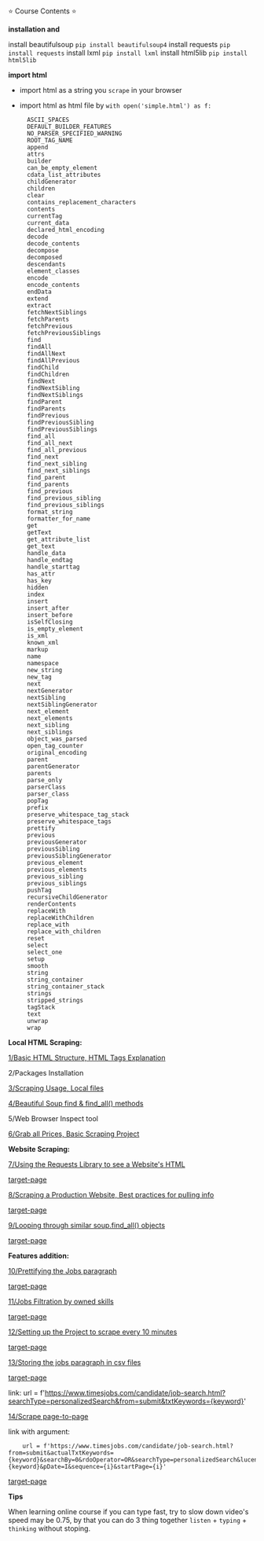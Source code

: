 ⭐️ Course Contents ⭐️

**installation and**

install beautifulsoup `pip install beautifulsoup4`
install requests `pip install requests`
install lxml `pip install lxml`
install html5lib `pip install html5lib`

**import html**

- import html as a string you `scrape` in your browser
- import html as html file by `with open('simple.html') as f:`

        ASCII_SPACES
        DEFAULT_BUILDER_FEATURES
        NO_PARSER_SPECIFIED_WARNING
        ROOT_TAG_NAME
        append
        attrs
        builder
        can_be_empty_element
        cdata_list_attributes
        childGenerator
        children
        clear
        contains_replacement_characters
        contents
        currentTag
        current_data
        declared_html_encoding
        decode
        decode_contents
        decompose
        decomposed
        descendants
        element_classes
        encode
        encode_contents
        endData
        extend
        extract
        fetchNextSiblings
        fetchParents
        fetchPrevious
        fetchPreviousSiblings
        find
        findAll
        findAllNext
        findAllPrevious
        findChild
        findChildren
        findNext
        findNextSibling
        findNextSiblings
        findParent
        findParents
        findPrevious
        findPreviousSibling
        findPreviousSiblings
        find_all
        find_all_next
        find_all_previous
        find_next
        find_next_sibling
        find_next_siblings
        find_parent
        find_parents
        find_previous
        find_previous_sibling
        find_previous_siblings
        format_string
        formatter_for_name
        get
        getText
        get_attribute_list
        get_text
        handle_data
        handle_endtag
        handle_starttag
        has_attr
        has_key
        hidden
        index
        insert
        insert_after
        insert_before
        isSelfClosing
        is_empty_element
        is_xml
        known_xml
        markup
        name
        namespace
        new_string
        new_tag
        next
        nextGenerator
        nextSibling
        nextSiblingGenerator
        next_element
        next_elements
        next_sibling
        next_siblings
        object_was_parsed
        open_tag_counter
        original_encoding
        parent
        parentGenerator
        parents
        parse_only
        parserClass
        parser_class
        popTag
        prefix
        preserve_whitespace_tag_stack
        preserve_whitespace_tags
        prettify
        previous
        previousGenerator
        previousSibling
        previousSiblingGenerator
        previous_element
        previous_elements
        previous_sibling
        previous_siblings
        pushTag
        recursiveChildGenerator
        renderContents
        replaceWith
        replaceWithChildren
        replace_with
        replace_with_children
        reset
        select
        select_one
        setup
        smooth
        string
        string_container
        string_container_stack
        strings
        stripped_strings
        tagStack
        text
        unwrap
        wrap

**Local HTML Scraping:**

[1/Basic HTML Structure, HTML Tags Explanation]()

2/Packages Installation

[3/Scraping Usage, Local files](/beautifulsoup/sub6)

[4/Beautiful Soup find & find_all() methods](/beautifulsoup/sub7)

5/Web Browser Inspect tool

[6/Grab all Prices, Basic Scraping Project](/beautifulsoup/sub8)

**Website Scraping:**

[7/Using the Requests Library to see a Website's HTML](/beautifulsoup/sub9)

[target-page](https://www.timesjobs.com/)

[8/Scraping a Production Website, Best practices for pulling info](/beautifulsoup/sub9)

[target-page](https://www.timesjobs.com/)

[9/Looping through similar soup.find_all() objects](/beautifulsoup/sub10)

[target-page](https://www.timesjobs.com/)

**Features addition:**

[10/Prettifying the Jobs paragraph](/beautifulsoup/sub11)

[target-page](https://www.timesjobs.com/)

[11/Jobs Filtration by owned skills](/beautifulsoup/sub12)

[target-page](https://www.timesjobs.com/)

[12/Setting up the Project to scrape every 10 minutes](/beautifulsoup/sub13)

[target-page](https://www.timesjobs.com/)

[13/Storing the jobs paragraph in csv files](/beautifulsoup/sub14)

[target-page](https://www.timesjobs.com/)

link:
        url = f'https://www.timesjobs.com/candidate/job-search.html?searchType=personalizedSearch&from=submit&txtKeywords={keyword}'

[14/Scrape page-to-page](/beautifulsoup/sub15)

link with argument: 

        url = f'https://www.timesjobs.com/candidate/job-search.html?from=submit&actualTxtKeywords={keyword}&searchBy=0&rdoOperator=OR&searchType=personalizedSearch&luceneResultSize=25&postWeek=60&txtKeywords={keyword}&pDate=I&sequence={i}&startPage={i}'
        

[target-page](https://www.timesjobs.com/)

**Tips**

When learning online course if you can type fast, try to slow down video's speed may be 0.75, by that you can do 3 thing together `listen` + `typing` + `thinking` without stoping.